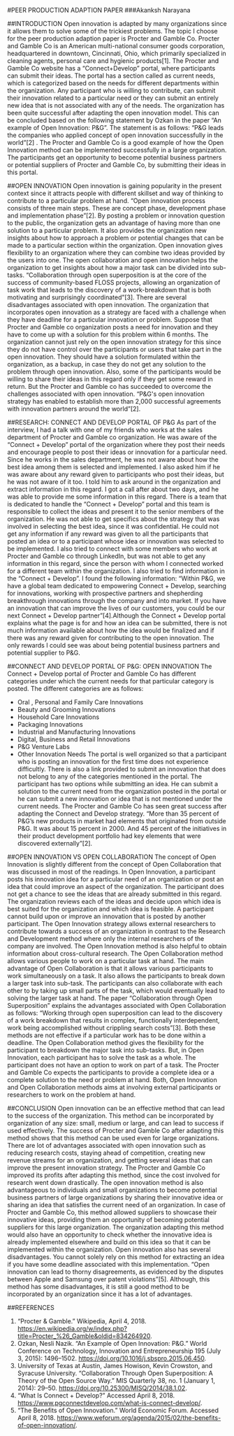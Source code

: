 #PEER PRODUCTION ADAPTION PAPER
###Akanksh Narayana

##INTRODUCTION
Open innovation is adapted by many organizations since it allows them to solve some of the trickiest problems. The topic I choose for the peer production adaption paper is Procter and Gamble Co. Procter and Gamble Co is an American multi-national consumer goods corporation, headquartered in downtown, Cincinnati, Ohio, which primarily specialized in cleaning agents, personal care and hygienic products[1]. The Procter and Gamble Co website has a “Connect+Develop” portal, where participants can submit their ideas. The portal has a section called as current needs, which is categorized based on the needs for different departments within the organization. Any participant who is willing to contribute, can submit their innovation related to a particular need or they can submit an entirely new idea that is not associated with any of the needs. The organization has been quite successful after adapting the open innovation model. This can be concluded based on the following statement by Ozkan in the paper “An example of Open Innovation: P&G”. The statement is as follows: “P&G leads the companies who applied concept of open innovation successfully in the world”[2] . The Procter and Gamble Co is a good example of how the Open Innovation method can be implemented successfully in a large organization. The participants get an opportunity to become potential business partners or potential suppliers of Procter and Gamble Co, by submitting their ideas in this portal.

##OPEN INNOVATION
Open innovation is gaining popularity in the present context since it attracts people with different skillset and way of thinking to contribute to a particular problem at hand. “Open innovation process consists of three main steps. These are concept phase, development phase and implementation phase”[2]. By posting a problem or innovation question to the public, the organization gets an advantage of having more than one solution to a particular problem. It also provides the organization new insights about how to approach a problem or potential changes that can be made to a particular section within the organization. Open innovation gives flexibility to an organization where they can combine two ideas provided by the users into one. The open collaboration and open innovation helps the organization to get insights about how a major task can be divided into sub-tasks. “Collaboration through open superposition is at the core of the success of community-based FLOSS projects, allowing an organization of task work that leads to the discovery of a work-breakdown that is both motivating and surprisingly coordinated”[3].
There are several disadvantages associated with open innovation. The organization that incorporates open innovation as a strategy are faced with a challenge when they have deadline for a particular innovation or problem. Suppose that Procter and Gamble co organization posts a need for innovation and they have to come up with a solution for this problem within 6 months. The organization cannot just rely on the open innovation strategy for this since they do not have control over the participants or users that take part in the open innovation. They should have a solution formulated within the organization, as a backup, in case they do not get any solution to the problem through open innovation. Also, some of the participants would be willing to share their ideas in this regard only if they get some reward in return. But the Procter and Gamble co has succeeded to overcome the challenges associated with open innovation. “P&G's open innovation strategy has enabled to establish more than 2,000 successful agreements with innovation partners around the world”[2].

##RESEARCH: CONNECT AND DEVELOP PORTAL OF P&G
As part of the interview, I had a talk with one of my friends who works at the sales department of Procter and Gamble co organization. He was aware of the “Connect + Develop” portal of the organization where they post their needs and encourage people to post their ideas or innovation for a particular need. Since he works in the sales department, he was not aware about how the best idea among them is selected and implemented. I also asked him if he was aware about any reward given to participants who post their ideas, but he was not aware of it too. I told him to ask around in the organization and extract information in this regard. I got a call after about two days, and he was able to provide me some information in this regard. There is a team that is dedicated to handle the “Connect + Develop” portal and this team is responsible to collect the ideas and present it to the senior members of the organization. He was not able to get specifics about the strategy that was involved in selecting the best idea, since it was confidential. He could not get any information if any reward was given to all the participants that posted an idea or to a participant whose idea or innovation was selected to be implemented. I also tried to connect with some members who work at Procter and Gamble co through LinkedIn, but was not able to get any information in this regard, since the person with whom I connected worked for a different team within the organization. I also tried to find information in the “Connect + Develop”. I found the following information: “Within P&G, we have a global team dedicated to empowering Connect + Develop, searching for innovations, working with prospective partners and shepherding breakthrough innovations through the company and into market. If you have an innovation that can improve the lives of our customers, you could be our next Connect + Develop partner”[4].Although the Connect + Develop portal explains what the page is for and how an idea can be submitted, there is not much information available about how the idea would be finalized and if there was any reward given for contributing to the open innovation. The only rewards I could see was about being potential business partners and potential supplier to P&G.

##CONNECT AND DEVELOP PORTAL OF P&G: OPEN INNOVATION
The Connect + Develop portal of Procter and Gamble Co has different categories under which the current needs for that particular category is posted. The different categories are as follows:
-	Oral , Personal and Family Care Innovations
-	Beauty and Grooming Innovations
-	Household Care Innovations
-	Packaging Innovations
-	Industrial and Manufacturing Innovations
-	Digital, Business and Retail Innovations
-	P&G Venture Labs
-	Other Innovation Needs
The portal is well organized so that a participant who is posting an innovation for the first time does not experience difficultly. There is also a link provided to submit an innovation that does not belong to any of the categories mentioned in the portal. The participant has two options while submitting an idea. He can submit a solution to the current need from the organization posted in the portal or he can submit a new innovation or idea that is not mentioned under the current needs. The Procter and Gamble Co has seen great success after adapting the Connect and Develop strategy. “More than 35 percent of P&G’s new products in market had elements that originated from outside P&G. It was about 15 percent in 2000. And 45 percent of the initiatives in their product development portfolio had key elements that were discovered externally”[2].

##OPEN INNOVATION VS OPEN COLLABORATION
The concept of Open Innovation is slightly different from the concept of Open Collaboration that was discussed in most of the readings. In Open Innovation, a participant posts his innovation idea for a particular need of an organization or post an idea that could improve an aspect of the organization. The participant does not get a chance to see the ideas that are already submitted in this regard. The organization reviews each of the ideas and decide upon which idea is best suited for the organization and which idea is feasible. A participant cannot build upon or improve an innovation that is posted by another participant. The Open Innovation strategy allows external researchers to contribute towards a success of an organization in contrast to the Research and Development method where only the internal researchers of the company are involved. The Open Innovation method is also helpful to obtain information about cross-cultural research. The Open Collaboration method allows various people to work on a particular task at hand. The main advantage of Open Collaboration is that it allows various participants to work simultaneously on a task. It also allows the participants to break down a larger task into sub-task. The participants can also collaborate with each other to by taking up small parts of the task, which would eventually lead to solving the larger task at hand. The paper “Collaboration through Open Superposition” explains the advantages associated with Open Collaboration as follows: “Working through open superposition can lead to the discovery of a work breakdown that results in complex, functionally interdependent, work being accomplished without crippling search costs”[3]. Both these methods are not effective if a particular work has to be done within a deadline. The Open Collaboration method gives the flexibility for the participant to breakdown the major task into sub-tasks. But, in Open Innovation, each participant has to solve the task as a whole. The participant does not have an option to work on part of a task. The Procter and Gamble Co expects the participants to provide a complete idea or a complete solution to the need or problem at hand. Both, Open Innovation and Open Collaboration methods aims at involving external participants or researchers to work on the problem at hand.

##CONCLUSION
Open innovation can be an effective method that can lead to the success of the organization. This method can be incorporated by organization of any size: small, medium or large, and can lead to success if used effectively. The success of Procter and Gamble Co after adapting this method shows that this method can be used even for large organizations. There are lot of advantages associated with open innovation such as reducing research costs, staying ahead of competition, creating new revenue streams for an organization, and getting several ideas that can improve the present innovation strategy. The Procter and Gamble Co improved its profits after adapting this method, since the cost involved for research went down drastically. The open innovation method is also advantageous to individuals and small organizations to become potential business partners of large organizations by sharing their innovative idea or sharing an idea that satisfies the current need of an organization. In case of Procter and Gamble Co, this method allowed suppliers to showcase their innovative ideas, providing them an opportunity of becoming potential suppliers for this large organization. The organization adapting this method would also have an opportunity to check whether the innovative idea is already implemented elsewhere and build on this idea so that it can be implemented within the organization. Open innovation also has several disadvantages. You cannot solely rely on this method for extracting an idea if you have some deadline associated with this implementation. “Open innovation can lead to thorny disagreements, as evidenced by the disputes between Apple and Samsung over patent violations”[5]. Although, this method has some disadvantages, it is still a good method to be incorporated by an organization since it has a lot of advantages.

##REFERENCES
1. “Procter & Gamble.” Wikipedia, April 4, 2018. https://en.wikipedia.org/w/index.php?title=Procter_%26_Gamble&oldid=834264920.
2. Ozkan, Nesli Nazik. “An Example of Open Innovation: P&G.” World Conference on Technology, Innovation and Entrepreneurship 195 (July 3, 2015): 1496–1502. https://doi.org/10.1016/j.sbspro.2015.06.450.
3.	University of Texas at Austin, James Howison, Kevin Crowston, and Syracuse University. “Collaboration Through Open Superposition: A Theory of the Open Source Way.” MIS Quarterly 38, no. 1 (January 1, 2014): 29–50. https://doi.org/10.25300/MISQ/2014/38.1.02.
4.	“What Is Connect + Develop?” Accessed April 8, 2018. https://www.pgconnectdevelop.com/what-is-connect-develop/.
5.	“The Benefits of Open Innovation.” World Economic Forum. Accessed April 8, 2018. https://www.weforum.org/agenda/2015/02/the-benefits-of-open-innovation/.
